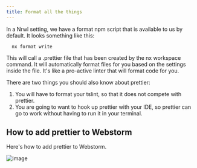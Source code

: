 ```yaml
---
title: Format all the things
---
```

In a Nrwl setting, we have a format npm script that is available to us
by default. It looks something like this:

```
  nx format write
```

This will call a .prettier file that has been created by the nx
workspace command. It will automatically format files for you based on
the settings inside the file. It's like a pro-active linter that will
format code for you.

There are two things you should also know about prettier:

1. You will have to format your tslint, so that it does not compete
   with prettier.
2. You are going to want to hook up prettier with your IDE, so prettier
   can go to work without having to run it in your terminal.

## How to add prettier to Webstorm

Here's how to add prettier to Webstorm.

![image](dev-tools/linting/format-all-the-things/prettier-file-watcher-webstorm)